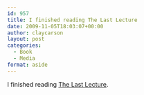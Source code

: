 ```yaml
---
id: 957
title: I finished reading The Last Lecture
date: 2009-11-05T18:03:07+00:00
author: claycarson
layout: post
categories: 
  - Book
  - Media
format: aside
---
```

I finished reading [The Last Lecture](http://amazon.com/exec/obidos/ASIN/1401323251/claycarson0c-20).<!--more-->